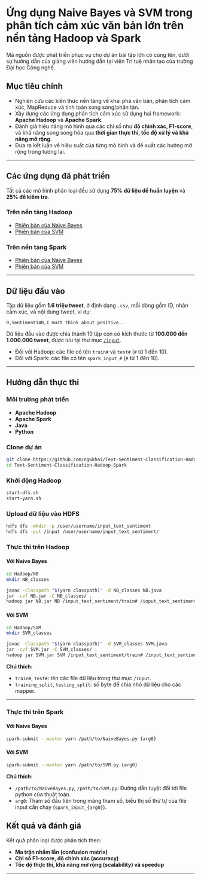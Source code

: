 # Ứng dụng Naive Bayes và SVM trong phân tích cảm xúc văn bản lớn trên nền tảng Hadoop và Spark

Mã nguồn được phát triển phục vụ cho dự án bài tập lớn có cùng tên, dưới sự hướng dẫn của giảng viên hướng dẫn tại viện Trí tuệ nhân tạo của trường Đại học Công nghệ.


## Mục tiêu chính

* Nghiên cứu các kiến thức nền tảng về khai phá văn bản, phân tích cảm xúc, MapReduce và tính toán song song/phân tán.
* Xây dựng các ứng dụng phân tích cảm xúc sử dụng hai framework: **Apache Hadoop** và **Apache Spark**.
* Đánh giá hiệu năng mô hình qua các chỉ số như **độ chính xác, F1-score**, và khả năng song song hóa qua **thời gian thực thi, tốc độ xử lý và khả năng mở rộng**.
* Đưa ra kết luận về hiệu suất của từng mô hình và đề xuất các hướng mở rộng trong tương lai.

---

## Các ứng dụng đã phát triển

Tất cả các mô hình phân loại đều sử dụng **75% dữ liệu để huấn luyện** và **25% để kiểm tra**.

### Trên nền tảng Hadoop

* [Phiên bản của Naive Bayes](Hadoop/NB.java)
* [Phiên bản của SVM](Hadoop/SVM.java)


### Trên nền tảng Spark

* [Phiên bản của Naive Bayes](Spark/NaiveBayes/python/NaiveBayes.py)
* [Phiên bản của SVM](Spark/SVM/python/SVM.py)

---

## Dữ liệu đầu vào

Tập dữ liệu gồm **1.6 triệu tweet**, ở định dạng `.csv`, mỗi dòng gồm ID, nhãn cảm xúc, và nội dung tweet, ví dụ:

```
0,Sentiment140,I must think about positive..
```

Dữ liệu đầu vào được chia thành 10 tập con có kích thước từ **100.000 đến 1.000.000 tweet**, được lưu tại thư mục [`/input`](input/).

* Đối với Hadoop: các file có tên `train#` và `test#` (`#` từ 1 đến 10).
* Đối với Spark: các file có tên `spark_input_#` (`#` từ 1 đến 10).

---

## Hướng dẫn thực thi

###  Môi trường phát triển

* **Apache Hadoop**
* **Apache Spark**
* **Java**
* **Python**


### Clone dự án

```bash
git clone https://github.com/ngwkhai/Text-Sentiment-Classification-Hadoop-Spark.git
cd Text-Sentiment-Classification-Hadoop-Spark
```



### Khởi động Hadoop

```bash
start-dfs.sh
start-yarn.sh
```

### Upload dữ liệu vào HDFS

```bash
hdfs dfs -mkdir -p /user/username/input_text_sentiment
hdfs dfs -put /input /user/username/input_text_sentiment/
```
### Thực thi trên Hadoop

#### Với Naive Bayes

```bash
cd Hadoop/NB
mkdir NB_classes
```
```bash
javac -classpath "$(yarn classpath)" -d NB_classes NB.java
jar -cvf NB.jar -C NB_classes/ .
hadoop jar NB.jar NB /input_text_sentiment/train# /input_text_sentiment/test# training_split testing_split
```


#### Với SVM

```bash
cd Hadoop/SVM
mkdir SVM_classes
```

```bash
javac -classpath "$(yarn classpath)" -d SVM_classes SVM.java
jar -cvf SVM.jar -C SVM_classes/ .
hadoop jar SVM.jar SVM /input_text_sentiment/train# /input_text_sentiment/test# training_split testing_split
```


**Chú thích**:

* `train#`, `test#`: tên các file dữ liệu trong thư mục `/input`.
* `training_split`, `testing_split`: số byte để chia nhỏ dữ liệu cho các mapper.

---

### Thực thi trên Spark

#### Với Naive Bayes
```bash
spark-submit --master yarn /path/to/NaiveBayes.py {arg0}
```

#### Với SVM
```bash
spark-submit --master yarn /path/to/SVM.py {arg0}
```

**Chú thích**:

* `/path/to/NaiveBayes.py`, `/path/to/SVM.py`: Đường dẫn tuyệt đối tới file python của thuật toán.
* `arg0`: Tham số đầu tiên trong mảng tham số, biểu thị số thứ tự của file input cần chạy (`spark_input_{arg0}`).

##  Kết quả và đánh giá

Kết quả phân loại được phân tích theo:

* **Ma trận nhầm lẫn (confusion matrix)**
* **Chỉ số F1-score, độ chính xác (accuracy)**
* **Tốc độ thực thi, khả năng mở rộng (scalability) và speedup**

---


